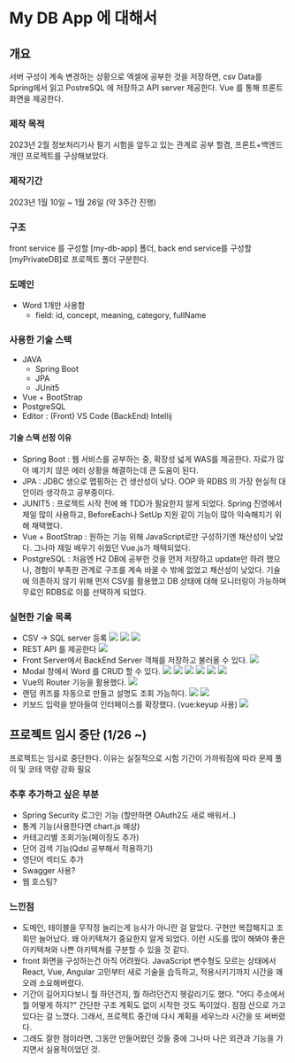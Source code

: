 # My DB App 에 대해서

## 개요

서버 구성이 계속 변경하는 상황으로 엑셀에 공부한 것을 저장하면, csv Data를 Spring에서 읽고 PostreSQL 에 저장하고 API server 제공한다.
Vue 를 통해 프론트화면을 제공한다.

### 제작 목적

2023년 2월 정보처리기사 필기 시험을 앞두고 있는 관계로 공부 할겸, 프론트+백엔드 개인 프로젝트를 구상해보았다.

### 제작기간

2023년 1월 10일 ~ 1월 26일 (약 3주간 진행)

### 구조

front service 를 구성할 [my-db-app] 폴더, back end service를 구성할 [myPrivateDB]로 프로젝트 폴더 구분한다.



### 도메인
+ Word 1개만 사용함
    + field: id, concept, meaning, category, fullName
### 사용한 기술 스택

- JAVA
  - Spring Boot
  - JPA
  - JUnit5
- Vue + BootStrap
- PostgreSQL
- Editor : (Front) VS Code (BackEnd) Intellij

#### 기술 스택 선정 이유

- Spring Boot : 웹 서비스를 공부하는 중, 확장성 넓게 WAS를 제공한다. 자료가 많아 예기치 않은 에러 상황을 해결하는데 큰 도움이 된다.
- JPA : JDBC 생으로 맵핑하는 건 생산성이 낮다. OOP 와 RDBS 의 가장 현실적 대안이라 생각하고 공부중이다.
- JUNIT5 : 프로젝트 시작 전에 왜 TDD가 필요한지 알게 되었다. Spring 진영에서 제일 많이 사용하고, BeforeEach나 SetUp 지원 같이 기능이 많아 익숙해지기 위해 채택했다.
- Vue + BootStrap : 원하는 기능 위해 JavaScript로만 구성하기엔 채산성이 낮았다. 그나마 제일 배우기 쉬웠던 Vue.js가 채택되었다.
- PostgreSQL : 처음엔 H2 DB에 공부한 것을 먼저 저장하고 update만 하려 했으나, 경험이 부족한 관계로 구조를 계속 바꿀 수 밖에 없었고 채산성이 낮았다. 기술에 의존하지 않기 위해 먼저 CSV를 활용했고 DB 상태에 대해 모니터링이 가능하며 무료인 RDBS로 이를 선택하게 되었다.

### 실현한 기술 목록

- CSV -> SQL server 등록
  <img src="readmeSrc/csv.png">
  <img src="readmeSrc/enroll.png">
  <img src="readmeSrc/commanLineRunner.png">
- REST API 를 제공한다
  <img src="readmeSrc/RestController.png">
- Front Server에서 BackEnd Server 객체를 저장하고 불러올 수 있다.
  <img src="readmeSrc/getWordList.png">
- Modal 창에서 Word 를 CRUD 할 수 있다.
  <img src="readmeSrc/mainPage.png">
  <img src="readmeSrc/saveWord.png">
  <img src="readmeSrc/editWord.png">
  <img src="readmeSrc/deleteWord1.png">
  <img src="readmeSrc/deleteWord2.png">
  <img src="readmeSrc/deleteWord3.png">
- Vue의 Router 기능을 활용했다.
  <img src="readmeSrc/routing.png">
- 랜덤 퀴즈를 자동으로 만들고 설명도 조회 가능하다.
  <img src="readmeSrc/quiz1.png">
  <img src="readmeSrc/quiz2.png">
- 키보드 입력을 받아들여 인터페이스를 확장했다. (vue:keyup 사용)
  <img src="readmeSrc/keyup.png">

## 프로젝트 임시 중단 (1/26 ~)

프로젝트는 임시로 중단한다. 이유는 실질적으로 시험 기간이 가까워짐에 따라 문제 풀이 및 코테 역량 강화 필요

### 추후 추가하고 싶은 부분

- Spring Security 로그인 기능 (할만하면 OAuth2도 새로 배워서..)
- 통계 기능(사용한다면 chart.js 예상)
- 카테고리별 조회기능(페이징도 추가)
- 단어 검색 기능(Qdsl 공부해서 적용하기)
- 영단어 섹터도 추가
- Swagger 사용?
- 웹 호스팅?

### 느낀점

- 도메인, 테이블을 무작정 늘리는게 능사가 아니란 걸 알았다. 구현만 복잡해지고 조회만 늘어났다. 왜 아키텍쳐가 중요한지 알게 되었다. 이런 시도를 많이 해봐야 좋은 아키텍쳐와 나쁜 아키텍쳐를 구분할 수 있을 것 같다.
- front 화면을 구성하는건 아직 어려웠다. JavaScript 변수형도 모르는 상태에서 React, Vue, Angular 고민부터 새로 기술을 습득하고, 적용시키기까지 시간을 꽤 오래 소요해버렸다.
- 기간이 길어지다보니 뭘 하던건지, 뭘 하려던건지 헷갈리기도 했다. "어디 주소에서 뭘 어떻게 하지?" 간단한 구조 계획도 없이 시작한 것도 독이었다. 점점 산으로 가고 있다는 걸 느꼈다. 그래서, 프로젝트 중간에 다시 계획을 세우느라 시간을 또 써버렸다.
- 그래도 잘한 점이라면, 그동안 만들어왔던 것들 중에 그나마 나은 외관과 기능을 가지면서 실용적이었던 것.
